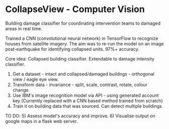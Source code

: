 # CollapseView - Computer Vision
Building damage classifier for coordinating intervention teams to damaged areas in real time. 

Trained a CNN (convolutional neural network) in TensorFlow to recognize houses from satellite imagery. The aim was to re-run the model on an image post-earthquake for identifying collapsed units. 97%+ accuracy.

Core idea: Collapsed building classifier. Extendable to damage intensity classifier. 

1) Get a dataset - intact and collapsed/damaged buildngs - orthogonal view / eagle eye view. 
2) Transform data - invariance - split, scale, contrast, rotate, colour change. 
3) Use IBM's image recognition model via API - using generated account key (Currently replaced with a CNN based method trained from scratch)
4) Train it on building data that was sourced. Can detect multiple buildings

TO DO:
5) Assess model's accuracy and improve. 
6) Visualise output on google maps in a flask web server. 
